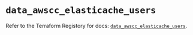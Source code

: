 # `data_awscc_elasticache_users`

Refer to the Terraform Registory for docs: [`data_awscc_elasticache_users`](https://registry.terraform.io/providers/hashicorp/awscc/0.70.0/docs/data-sources/elasticache_users).
